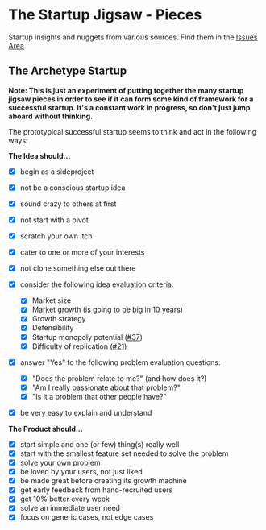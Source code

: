 
The Startup Jigsaw - Pieces
=========================================================

Startup insights and nuggets from various sources. Find
them in the [Issues Area](https://github.com/AndersSchmidtHansen/thestartupjigsaw/issues).


## The Archetype Startup
**Note: This is just an experiment of putting together the many startup jigsaw pieces in order to see if it can form some kind of framework for a successful startup. It's a constant work in progress, so don't just jump aboard without thinking.**

The prototypical successful startup seems to think and act in the following ways:

**The Idea should...**

- [x] begin as a sideproject
- [x] not be a conscious startup idea
- [x] sound crazy to others at first
- [x] not start with a pivot
- [x] scratch your own itch
- [x] cater to one or more of your interests
- [x] not clone something else out there
- [x] consider the following idea evaluation criteria:

	- [x] Market size
	- [x] Market growth (is going to be big in 10 years)
	- [x] Growth strategy
	- [x] Defensibility
	- [x] Startup monopoly potential ([#37](/../../issues/24))
	- [x] Difficulty of replication ([#21](/../../issues/21))

- [x] answer "Yes" to the following problem evaluation questions:

	- [x] "Does the problem relate to me?" (and how does it?)
	- [x] "Am I really passionate about that problem?"
	- [x] "Is it a problem that other people have?"

- [x] be very easy to explain and understand


**The Product should...** 

- [x] start simple and one (or few) thing(s) really well
- [x] start with the smallest feature set needed to solve the problem
- [x] solve your own problem
- [x] be loved by your users, not just liked
- [x] be made great before creating its growth machine
- [x] get early feedback from hand-recruited users
- [x] get 10% better every week
- [x] solve an immediate user need
- [x] focus on generic cases, not edge cases
